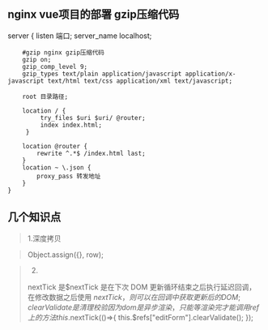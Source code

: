 ## nginx vue项目的部署 gzip压缩代码
server {
        listen       端口;
        server_name localhost;

        #gzip nginx gzip压缩代码
        gzip on;
        gzip_comp_level 9;
        gzip_types text/plain application/javascript application/x-javascript text/html text/css application/xml text/javascript;

        root 目录路径;

        location / {
             try_files $uri $uri/ @router;
             index index.html;
         }

        location @router {
            rewrite ^.*$ /index.html last;
        }
        location ~ \.json {
            proxy_pass 转发地址
        }
    }

## 几个知识点
>1.深度拷贝

>Object.assign({}, row);

>2.
>nextTick 是$nextTick 是在下次 DOM 更新循环结束之后执行延迟回调，在修改数据之后使用 $nextTick，则可以在回调中获取更新后的 DOM;
>clearValidate 是清理校验
>因为dom是异步渲染，只能等渲染完才能调用ref上的方法
>this.$nextTick(()=>{
>this.$refs["editForm"].clearValidate();
>});
